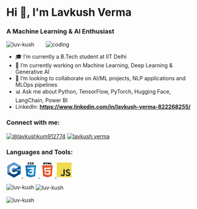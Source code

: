 <h1
   align="left">Hi 👋, I'm Lavkush Verma
</h1>
<h3 align="left">A Machine Learning & AI Enthusiast</h3>

<img align="right" alt="coding" width="400" src="https://user-images.githubusercontent.com/55389276/140866485-8fb1c876-9a8f-4d6a-98dc-08c4981eaf70.gif">

<p align="left"> <img src="https://komarev.com/ghpvc/?username=luv-kush&label=Profile%20views&color=0e75b6&style=flat" alt="luv-kush" /> </p>

- 🎓 I’m currently a B.Tech student at IIT Delhi
- 🤖 I’m currently working on Machine Learning, Deep Learning & Generative AI
- 🧠 I’m looking to collaborate on AI/ML projects, NLP applications and MLOps pipelines
- 📊 Ask me about Python, TensorFlow, PyTorch, Hugging Face, LangChain, Power BI
- LinkedIn: **https://www.linkedin.com/in/lavkush-verma-822268255/**

<h3 align="left">Connect with me:</h3>
<p align="left">
<a href="https://twitter.com/@lavkushkum912774" target="blank"><img align="center" src="https://raw.githubusercontent.com/rahuldkjain/github-profile-readme-generator/master/src/images/icons/Social/twitter.svg" alt="@lavkushkum912774" height="30" width="40" /></a>
<a href="https://linkedin.com/in/lavkush verma" target="blank"><img align="center" src="https://raw.githubusercontent.com/rahuldkjain/github-profile-readme-generator/master/src/images/icons/Social/linked-in-alt.svg" alt="lavkush verma" height="30" width="40" /></a>
</p>

<h3 align="left">Languages and Tools:</h3>
<p align="left"> <a href="https://www.w3schools.com/cpp/" target="_blank" rel="noreferrer"> <img src="https://raw.githubusercontent.com/devicons/devicon/master/icons/cplusplus/cplusplus-original.svg" alt="cplusplus" width="40" height="40"/> </a> <a href="https://www.w3schools.com/css/" target="_blank" rel="noreferrer"> <img src="https://raw.githubusercontent.com/devicons/devicon/master/icons/css3/css3-original-wordmark.svg" alt="css3" width="40" height="40"/> </a> <a href="https://www.w3.org/html/" target="_blank" rel="noreferrer"> <img src="https://raw.githubusercontent.com/devicons/devicon/master/icons/html5/html5-original-wordmark.svg" alt="html5" width="40" height="40"/> </a> <a href="https://developer.mozilla.org/en-US/docs/Web/JavaScript" target="_blank" rel="noreferrer"> <img src="https://raw.githubusercontent.com/devicons/devicon/master/icons/javascript/javascript-original.svg" alt="javascript" width="40" height="40"/> </a> </p>

<p><img align="left" src="https://github-readme-stats.vercel.app/api/top-langs?username=luv-kush&show_icons=true&locale=en&layout=compact" alt="luv-kush" /></p>

<p>&nbsp;<img align="center" src="https://github-readme-stats.vercel.app/api?username=luv-kush&show_icons=true&locale=en" alt="luv-kush" /></p>

<p><img align="center" src="https://github-readme-streak-stats.herokuapp.com/?user=luv-kush&" alt="luv-kush" /></p>
